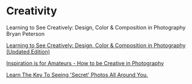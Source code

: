 # Creativity

Learning to See Creatively: Design, Color & Composition in Photography Bryan Peterson

[Learning to See Creatively: Design, Color & Composition in Photography (Updated Edition)](https://www.amazon.com/Learning-See-Creatively-Composition-Photography/dp/0817441816)

[Inspiration is for Amateurs - How to be Creative in Photography](https://youtu.be/7yQInzNwLmI)

[Learn The Key To Seeing 'Secret' Photos All Around You.](https://youtu.be/3-LkbMsj71o)

[](https://graphics.stanford.edu/courses/cs178/lectures/composition-15apr14.pdf)